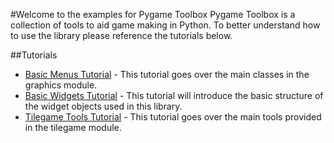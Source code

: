 #Welcome to the examples for Pygame Toolbox
Pygame Toolbox is a collection of tools to aid game making in Python. To better
understand how to use the library please reference the tutorials below.

##Tutorials

* [Basic Menus Tutorial](./menu_example/menu_tutorial.md) - This tutorial goes
  over the main classes in the graphics module.
* [Basic Widgets Tutorial](./widget_examples/widget_basic_tutorial.md) - This
  tutorial will introduce the basic structure of the widget objects used in
  this library.
* [Tilegame Tools Tutorial](./tiletools_example/tilegame_tools_tutorial.md) -
  This tutorial goes over the main tools provided in the tilegame module.
